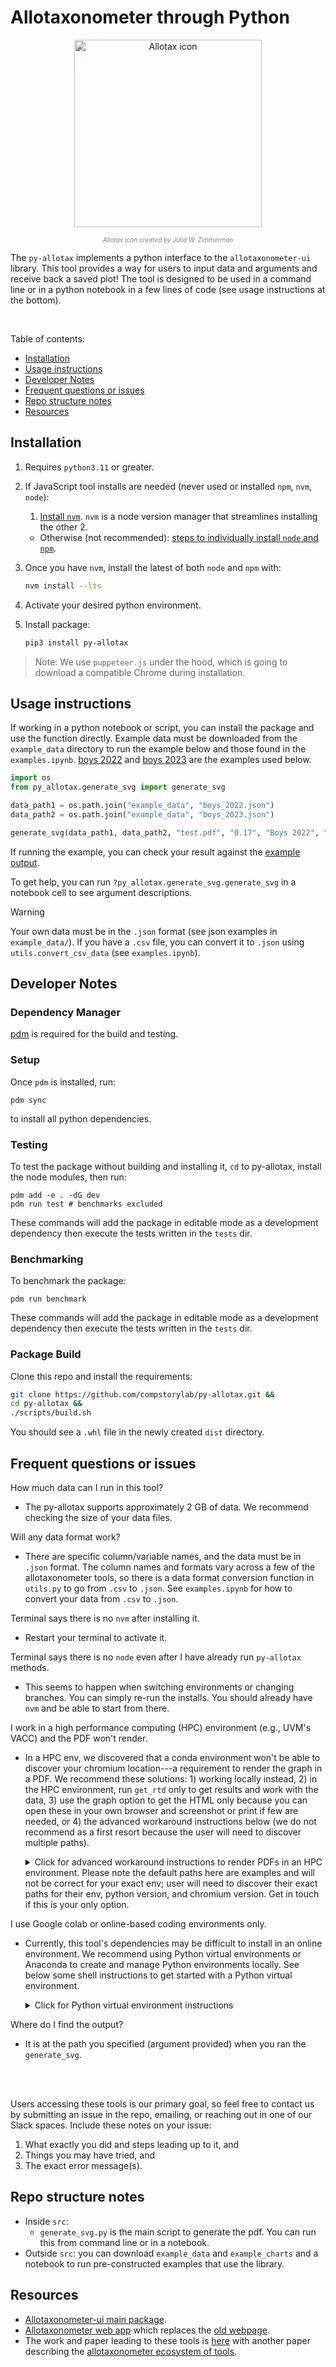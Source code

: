 # Allotaxonometer through Python


<p align="center">
  <img src="Allotax.png" alt="Allotax icon" width="300px"/>
</p>
<p align="center" style="font-size: 10px; color: gray;">
  <i>Allotax icon created by Julia W. Zimmerman</i>
</p>

The `py-allotax` implements a python interface to the `allotaxonometer-ui` library. This tool provides a way for users to input data and arguments and receive back a saved plot! The tool is designed to be used in a command line or in a python notebook in a few lines of code (see usage instructions at the bottom).


<div style="clear: both;"></div>
<br>

Table of contents:
- [Installation](#installation)
- [Usage instructions](#usage-instructions)
- [Developer Notes](#developer-notes)
- [Frequent questions or issues](#frequent-questions-or-issues)
- [Repo structure notes](#repo-structure-notes)
- [Resources](#resources)



## Installation

1. Requires `python3.11` or greater.

1. If JavaScript tool installs are needed (never used or installed `npm`, `nvm`, `node`):
    1. [Install `nvm`](https://github.com/nvm-sh/nvm?tab=readme-ov-file#installing-and-updating). `nvm` is a node version manager that streamlines installing the other 2.
    - Otherwise (not recommended): [steps to individually install `node` and `npm`](https://docs.npmjs.com/downloading-and-installing-node-js-and-npm).
1. Once you have `nvm`, install the latest of both `node` and `npm` with:
    ```bash
    nvm install --lts
    ```
1. Activate your desired python environment.

1. Install package:
    ```bash
    pip3 install py-allotax
    ```


> Note:
> We use `puppeteer.js` under the hood, which is going to download a compatible Chrome during installation.

## Usage instructions

If working in a python notebook or script, you can install the package and use the function directly. Example data must be downloaded from the `example_data` directory to run the example below and those found in the `examples.ipynb`. [boys 2022](example_data/boys_2022.csv) and [boys 2023](example_data/boys_2023.json) are the examples used below.

```python
import os
from py_allotax.generate_svg import generate_svg

data_path1 = os.path.join("example_data", "boys_2022.json")
data_path2 = os.path.join("example_data", "boys_2023.json")

generate_svg(data_path1, data_path2, "test.pdf", "0.17", "Boys 2022", "Boys 2023")
```

If running the example, you can check your result against the [example output](example_charts).

To get help, you can run `?py_allotax.generate_svg.generate_svg` in a notebook cell to see argument descriptions.

> [!WARNING]
> Your own data must be in the `.json` format (see json examples in `example_data/`). If you have a `.csv` file, you can convert it to `.json` using `utils.convert_csv_data` (see `examples.ipynb`).


## Developer Notes
### Dependency Manager
[pdm](https://pdm-project.org/latest/#installation) is required for the build and testing.

### Setup
Once `pdm` is installed, run:
```
pdm sync
```
to install all python dependencies.

### Testing

To test the package without building and installing it, `cd` to py-allotax, install the node modules, then run:
```
pdm add -e . -dG dev
pdm run test # benchmarks excluded
```
These commands will add the package in editable mode as a development dependency then execute the tests written in the `tests` dir.

### Benchmarking

To benchmark the package:
```
pdm run benchmark
```
These commands will add the package in editable mode as a development dependency then execute the tests written in the `tests` dir.

### Package Build
Clone this repo and install the requirements:

```bash
git clone https://github.com/compstorylab/py-allotax.git &&
cd py-allotax &&
./scripts/build.sh
```

You should see a `.whl` file in the newly created `dist` directory.

## Frequent questions or issues

How much data can I run in this tool?
- The py-allotax supports approximately 2 GB of data. We recommend checking the size of your data files.

Will any data format work?
- There are specific column/variable names, and the data must be in `.json` format. The column names and formats vary across a few of the allotaxonometer tools, so there is a data format conversion function in `utils.py` to go from `.csv` to `.json`. See `examples.ipynb` for how to convert your data from `.csv` to `.json`.

Terminal says there is no `nvm` after installing it.
- Restart your terminal to activate it.

Terminal says there is no `node` even after I have already run `py-allotax` methods.
- This seems to happen when switching environments or changing branches. You can simply re-run the installs. You should already have `nvm` and be able to start from there.

I work in a high performance computing (HPC) environment (e.g., UVM's VACC) and the PDF won't render.
- In a HPC env, we discovered that a conda environment won't be able to discover your chromium location---a requirement to render the graph in a PDF. We recommend these solutions: 1) working locally instead, 2) in the HPC environment, run `get_rtd` only to get results and work with the data, 3) use the graph option to get the HTML only because you can open these in your own browser and screenshot or print if few are needed, or 4) the advanced workaround instructions below (we do not recommend as a first resort because the user will need to discover multiple paths).

    <details>
    <summary>Click for advanced workaround instructions to render PDFs in an HPC environment. Please note the default paths here are examples and will not be correct for your exact env; user will need to discover their exact paths for their env, python version, and chromium version. Get in touch if this is your only option.</summary>

    - **After following the normal installation steps, use the steps below, but amend the path for your username, conda environment containing the py_allotax library, python version, and chromium distribution.**
    1. Install this additional package in your env. This should let you do the convert data and RTD functions only **(you can stop here if PDF is unneeded)**.
        ```
        conda install -c conda-forge nodejs
        ```
    1. Get your py_allotax env location (paste it somewhere retrievable):
        ```
        conda info --envs | grep pyallotax
        ```
    1. Find your python version:
        ```
        python --version
        ```
    1. Change directories to your py_allotax env location:
        ```
        cd $HOME/miniconda3/envs/pyallotax/lib/python3.13/site-packages/py_allotax/
        ```
    1. Start by making a folder in this location:
        ```
        mkdir chrome
        ```
    1. Get the chromium executable location and copy its output (paste this path somewhere retrievable):
        ```
        node -e "console.log(require('puppeteer').executablePath())"
        ```
    1. Next steps need to be done carefully with your paths. This will copy the chromium files from its location into your py_allotax env location. The first path is the chromium location, and the second path is your py_allotax library location in your env:
        1. ```scp -r $HOME/.cache/puppeteer/chrome $HOME/miniconda3/envs/pyallotax/lib/python3.13/site-packages/py_allotax/chrome```
        1. ```scp -r $HOME/.cache/puppeteer/chrome-headless-shell $HOME/miniconda3/envs/pyallotax/lib/python3.13/site-packages/py_allotax/chrome```
        1. ```chmod +x $HOME/miniconda3/envs/pyallotax/lib/python3.13/site-packages/py_allotax/chrome/chrome/linux-138.0.7204.49/chrome-linux64/chrome```
        1. ```chmod +x $HOME/miniconda3/envs/pyallotax/lib/python3.13/site-packages/py_allotax/chrome/chrome-headless-shell/linux-138.0.7204.49/chrome-headless-shell-linux64/chrome-headless-shell```

    1. In your own script or python notebook, set this variable (replace with the location your copied the chromium location to within your py_allotax env)
        ```
        os.environ["PUPPETEER_EXECUTABLE_PATH"] = "~/miniconda3/envs/pyallotax/lib/python3.13/site-packages/py_allotax/chrome/chrome/linux-138.0.7204.49/chrome-linux64/chrome”
        ```

    </details>


I use Google colab or online-based coding environments only.
- Currently, this tool's dependencies may be difficult to install in an online environment. We recommend using Python virtual environments or Anaconda to create and manage Python environments locally. See below some shell instructions to get started with a Python virtual environment.

    <details>
    <summary>Click for Python virtual environment instructions</summary>

    - Navigate to ('change directory' with `cd`) the folder where your coding or related work lives. These instructions will create a folder here containing your environment, `env`. Inside the folder, python’s virtual environment library, `venv`, will create files and download libraries. Each time you activate this environment, you have access to its libraries and can manage them.
        ```
        cd path-to-create-env
        ```
    - Generate an `env` with a name such as `allotax_env`:
        ```
        python3 -m venv <name_of_env>
        ```
    - Activate (source) the `env`; unless you automate this step, you will need to do this each time you restart your shell or change `env`.
        - In the directory where your `env` is, enter `pwd` (print working directory) to get its full path. Copy that path and fill in below, leaving the `bin/activate` at the end:
            ```
            source /replace-wth-path-to/name_of_env/bin/activate
            ```
        - Now you can install the python packages needed or do other library management (type `pip help` for more commands).
    - You are set up to use a coding application (IDE) or command line to run this tool. If you do not have Anaconda, we recommend VS Code (where you can work with `.ipynb` files as you might in Jupyter or Colab).
    </details>


Where do I find the output?
- It is at the path you specified (argument provided) when you ran the `generate_svg`.

<br>
<br>

Users accessing these tools is our primary goal, so feel free to contact us by submitting an issue in the repo, emailing, or reaching out in one of our Slack spaces. Include these notes on your issue:
1. What exactly you did and steps leading up to it, and
2. Things you may have tried, and
3. The exact error message(s).


## Repo structure notes
- Inside `src`:
    - `generate_svg.py` is the main script to generate the pdf. You can run this from command line or in a notebook.
- Outside `src`: you can download `example_data` and `example_charts` and a notebook to run pre-constructed examples that use the library.


## Resources

- [Allotaxonometer-ui main package](https://github.com/Vermont-Complex-Systems/allotaxonometer-ui).
- [Allotaxonometer web app](https://vermont-complex-systems.github.io/complex-stories/allotaxonometry) which replaces the [old webpage](https://allotax.vercel.app/).
- The work and paper leading to these tools is [here](https://doi.org/10.1140/epjds/s13688-023-00400-x) with another paper describing the [allotaxonometer ecosystem of tools](https://arxiv.org/abs/2506.21808).

